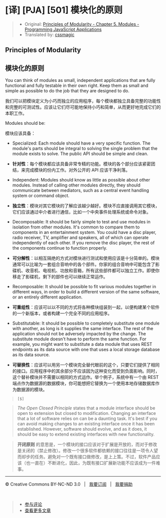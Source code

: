 # [译] [PJA] [501] 模块化的原则

> * Original: [Principles of Modularity - Chapter 5. Modules - Programming JavaScript Applications](http://chimera.labs.oreilly.com/books/1234000000262/ch05.html#principles_of_modularity)
> * Translated by: [cssmagic](https://github.com/cssmagic)

## Principles of Modularity

## 模块化的原则

You can think of modules as small, independent applications that are fully functional and fully testable in their own right. Keep them as small and simple as possible to do the job that they are designed to do.

我们可以把模块定义为小巧而独立的应用程序，每个模块都独立具备完整的功能性和完整的可测试性。应该让它们尽可能地保持小巧和简单，从而更好地完成它们的本职工作。

Modules should be:

模块应该具备：

* Specialized: Each module should have a very specific function. The module's parts should be integral to solving the single problem that the module exists to solve. The public API should be simple and clean.

* **针对性**：每个模块都应该具备非常专精的功能。模块的各个部分应该紧密团结，来完成模块的份内工作。对外公开的 API 应该干净利落。

* Independent: Modules should know as little as possible about other modules. Instead of calling other modules directly, they should communicate between mediators, such as a central event handling system or command object.

* **独立性**：模块对其它模块的了解应该越少越好。模块不应直接调用其它模块，它们应该通过中介者进行通信，比如一个中央事件处理系统或命令对象。

* Decomposable: It should be fairly simple to test and use modules in isolation from other modules. It's common to compare them to components in an entertainment system. You could have a disc player, radio receiver, TV, amplifier and speakers, all of which can operate independently of each other. If you remove the disc player, the rest of the components continue to function properly.

* **可分解性**：以相互隔绝的方式对模块进行测试和使用应该是十分简单的。模块通常可以比喻为一套组合音响中的各个部件。你家的组合音响中可能包含了影碟机、收音机、电视机、功放和音箱，所有这些部件都可以独立工作。即使你移走了影碟机，剩下的部件也可以继续正常运作。

* Recomposable: It should be possible to fit various modules together in different ways, in order to build a different version of the same software, or an entirely different application.

* **可重组性**：应该可以以不同的方式将各种模块组装到一起，以便构建某个软件的一个新版本，或者构建一个完全不同的应用程序。

* Substitutable: It should be possible to completely substitute one module with another, as long is it supplies the same interface. The rest of the application should not be adversely impacted by the change. The substitute module doesn't have to perform the same function. For example, you might want to substitute a data module that uses REST endpoints as its data source with one that uses a local storage database as its data source.

* **可替换性**：应该可以用另一个模块完全替代眼前的这个，只要它们提供了相同的接口。应用程序中的其余部分不应该因为这种变化而受到负面影响。同时，这个替补模块并不需要以相同的方式运作。举个例子，系统中有一个由 REST 端点作为数据源的数据模块，你可能想把它替换为一个使用本地存储数据库作为数据源的模块。

> `[$]`

> _The Open Closed Principle_ states that a module interface should be open to extension but closed to modification. Changing an interface that a lot of software relies on can be a daunting task. It's best if you can avoid making changes to an existing interface once it has been established. However, software should evolve, and as it does, it should be easy to extend existing interfaces with new functionality.

> **开闭原则** 的意思是，一个模块的接口应该对于扩展是开放的，而对于修改是关闭的（禁止修改）。修改一个很多软件都依赖的接口往往是一项令人望而却步的任务。避免对一个既有接口做修改，是上上策。不过，软件产品应该（也一直在）不断进化，因此，为既有接口扩展新功能不应该成为一件难事。

***

&copy; Creative Commons BY-NC-ND 3.0 &nbsp; | &nbsp; [我要订阅](http://www.cssmagic.net/blog/subscribe) &nbsp; | &nbsp; [我要捐助](http://www.cssmagic.net/blog/donate)

&nbsp;
> * [参与评论](https://github.com/cssmagic/blog/issues/31)
> * [查看更多文章](https://github.com/cssmagic/blog/issues?state=open)
